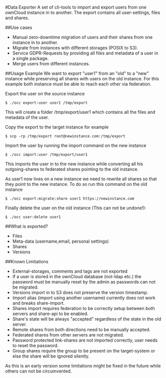 #Data Exporter
A set of cli-tools to import and export users from one ownCloud instance
in to another. The export contains all user-settings, files and shares.

##Use cases
- Manual zero-downtime migration of users and their shares from one instance in to another.
- Migrate from instances with different storages (POSIX to S3).
- Service GDPR-Requests by providing all files and metadata of a user in a single package.
- Merge users from different instances.

##Usage Example
We want to export "user1" from an "old" to a "new" instance while preserving all shares with
users on the old instance. For this example both instance must be able to reach each
other via federation.

Export the user on the source instance

``$ ./occ export:user user1 /tmp/export``

This will create a folder /tmp/export/user1 which contains
all the files and metadata of the user.

Copy the export to the target instance for example

``$ scp -rp /tmp/export root@newinstance.com:/tmp/export``

Import the user by running the import command on the new instance

``$ ./occ import:user /tmp/export/user1``

This imports the user in to the new instance while converting all his outgoing-shares
to federated shares pointing to the old instance.

As user1 now lives on a new instance we need to rewrite all shares so that
they point to the new instance. To do so run this command on the old instance

``$ ./occ export:migrate:share user1 https://newinstance.com``

Finally delete the user on the old instance (This can not be undone!):

``$ ./occ user:delete user1``


##What is exported?
- Files
- Meta-data (username,email, personal settings)
- Shares
- Versions

##Known Limitations
- External-storages, comments and tags are not exported
- If a user is stored in the ownCloud database (not-ldap etc.) the password
  must be manually reset by the admin as passwords can not be migrated.
- Versions import in to S3 does not preserve the version timestamp.
- Import alias (import using another username) currently does not work and breaks share-import.
- Shares import requires federation to be correctly setup between both servers and share-api to be enabled.
- Share's state will be always "accepted" regardless of the state in the old server.
- Remote shares from both directions need to be manually accepted.
- Federated shares from other servers are not migrated.
- Password protected link-shares are not imported correctly, user needs to reset the password.
- Group shares require the group to be present on the target-system or else the share will be ignored silently.

As this is an early version some limitations might be fixed in the future while others
can not be circumvented.








 














